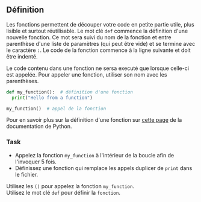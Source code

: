 ## Définition

Les fonctions permettent de découper votre code en petite partie utile, plus lisible et surtout réutilisable.
Le mot clé `def` commence la définition d'une nouvelle fonction. Ce mot sera suivi du nom de la fonction et 
 entre parenthèse d'une liste de paramètres (qui peut être vide) et se termine avec le caractère `:`. Le code de la fonction commence à la ligne suivante 
et doit être indenté. 

Le code contenu dans une fonction ne sersa executé que lorsque celle-ci est appelée. Pour appeler une fonction, utiliser 
son nom avec les parenthèses.

```python
def my_function():  # définition d'une fonction
  print("Hello from a function")

my_function()  # appel de la fonction
```


Pour en savoir plus sur la définition d'une fonction sur <a href="https://docs.python.org/3/tutorial/controlflow.html#defining-functions">cette page</a> de la documentation de Python.

### Task
 - Appelez la fonction `my_function` à l'intérieur de la boucle afin de l'invoquer 5 fois.
 - Définissez une fonction qui remplace les appels duplicer de `print` dans le fichier.  

<div class='hint'>Utilisez les <code>()</code> pour appelez la fonction  <code>my_function</code>.</div>
<div class='hint'>Utilisez le mot clé <code>def</code> pour définir la <code>fonction</code>.</div>
